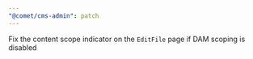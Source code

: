 ```yaml
---
"@comet/cms-admin": patch
---
```


Fix the content scope indicator on the `EditFile` page if DAM scoping is disabled

